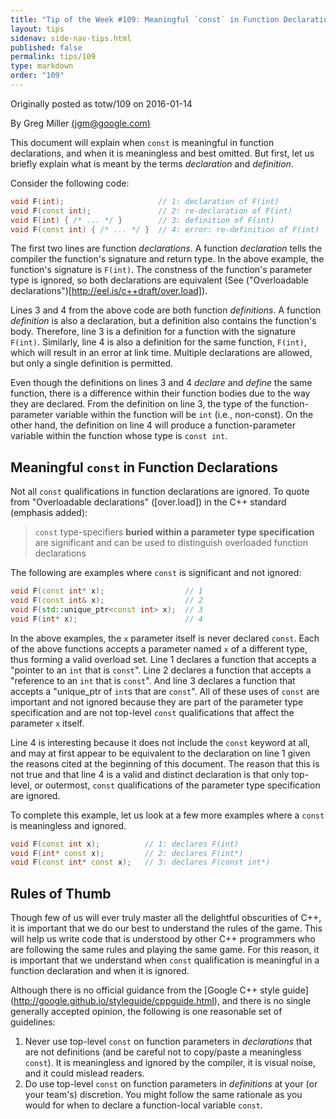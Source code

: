 ```yaml
---
title: "Tip of the Week #109: Meaningful `const` in Function Declarations"
layout: tips
sidenav: side-nav-tips.html
published: false
permalink: tips/109
type: markdown
order: "109"
---
```


Originally posted as totw/109 on 2016-01-14

By Greg Miller [(jgm@google.com)](mailto:jgm@google.com)

This document will explain when `const` is meaningful in function declarations,
and when it is meaningless and best omitted. But first, let us briefly explain
what is meant by the terms *declaration* and *definition*.

Consider the following code:

```c++
void F(int);                     // 1: declaration of F(int)
void F(const int);               // 2: re-declaration of F(int)
void F(int) { /* ... */ }        // 3: definition of F(int)
void F(const int) { /* ... */ }  // 4: error: re-definition of F(int)
```

The first two lines are function *declarations*. A function *declaration* tells
the compiler the function's signature and return type. In the above example, the
function's signature is `F(int)`. The constness of the function's parameter type
is ignored, so both declarations are equivalent (See ("Overloadable
declarations")[http://eel.is/c++draft/over.load]).

Lines 3 and 4 from the above code are both function *definitions*. A function
*definition* is also a declaration, but a definition also contains the
function's body. Therefore, line 3 is a definition for a function with the
signature `F(int)`. Similarly, line 4 is also a definition for the same
function, `F(int)`, which will result in an error at link time. Multiple
declarations are allowed, but only a single definition is permitted.

Even though the definitions on lines 3 and 4 *declare* and *define* the same
function, there is a difference within their function bodies due to the way they
are declared. From the definition on line 3, the type of the function-parameter
variable within the function will be `int` (i.e., non-const). On the other hand,
the definition on line 4 will produce a function-parameter variable within the
function whose type is `const int`.

## Meaningful `const` in Function Declarations

Not all `const` qualifications in function declarations are ignored. To quote
from "Overloadable declarations" ([over.load]) in the C++ standard (emphasis
added):

> `const` type-specifiers **buried within a parameter type specification** are
> significant and can be used to distinguish overloaded function declarations

The following are examples where `const` is significant and not ignored:

```c++
void F(const int* x);                  // 1
void F(const int& x);                  // 2
void F(std::unique_ptr<const int> x);  // 3
void F(int* x);                        // 4
```

In the above examples, the `x` parameter itself is never declared `const`. Each
of the above functions accepts a parameter named `x` of a different type, thus
forming a valid overload set. Line 1 declares a function that accepts a "pointer
to an `int` that is `const`". Line 2 declares a function that accepts a
"reference to an `int` that is `const`". And line 3 declares a function that
accepts a "unique_ptr of `int`s that are `const`". All of these uses of `const`
are important and not ignored because they are part of the parameter type
specification and are not top-level `const` qualifications that affect the
parameter `x` itself.

Line 4 is interesting because it does not include the `const` keyword at all,
and may at first appear to be equivalent to the declaration on line 1 given the
reasons cited at the beginning of this document. The reason that this is not
true and that line 4 is a valid and distinct declaration is that only top-level,
or outermost, `const` qualifications of the parameter type specification are
ignored.

To complete this example, let us look at a few more examples where a `const` is
meaningless and ignored.

```c++
void F(const int x);          // 1: declares F(int)
void F(int* const x);         // 2: declares F(int*)
void F(const int* const x);   // 3: declares F(const int*)
```

## Rules of Thumb

Though few of us will ever truly master all the delightful obscurities of C++,
it is important that we do our best to understand the rules of the game. This
will help us write code that is understood by other C++ programmers who are
following the same rules and playing the same game. For this reason, it is
important that we understand when `const` qualification is meaningful in a
function declaration and when it is ignored.

Although there is no official guidance from the [Google C++ style guide]
(http://google.github.io/styleguide/cppguide.html), and there is no single
generally accepted opinion, the following is one reasonable set of guidelines:

1.  Never use top-level `const` on function parameters in *declarations* that
    are not definitions (and be careful not to copy/paste a meaningless
    `const`). It is meaningless and ignored by the compiler, it is visual noise,
    and it could mislead readers.
2.  Do use top-level `const` on function parameters in *definitions* at your (or
    your team's) discretion. You might follow the same rationale as you would
    for when to declare a function-local variable `const`.
